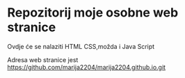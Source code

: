 # Repozitorij moje osobne web stranice

Ovdje će se nalaziti HTML CSS,možda i Java Script

Adresa web stranice jest https://github.com/marija2204/marija2204.github.io.git